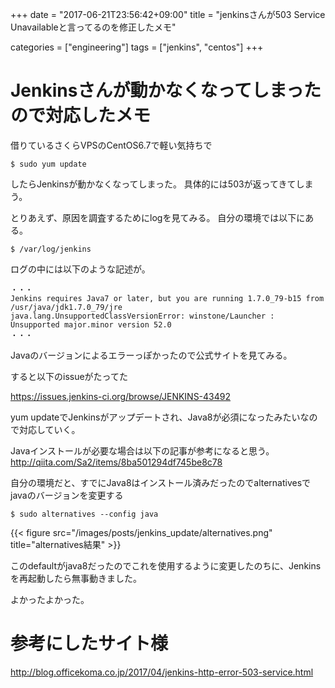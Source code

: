 +++
date = "2017-06-21T23:56:42+09:00"
title = "jenkinsさんが503 Service Unavailableと言ってるのを修正したメモ"

categories = ["engineering"]
tags = ["jenkins", "centos"]
+++

# Jenkinsさんが動かなくなってしまったので対応したメモ

借りているさくらVPSのCentOS6.7で軽い気持ちで

```
$ sudo yum update
```

したらJenkinsが動かなくなってしまった。
具体的には503が返ってきてしまう。


とりあえず、原因を調査するためにlogを見てみる。
自分の環境では以下にある。

```
$ /var/log/jenkins
```

ログの中には以下のような記述が。

```
・・・
Jenkins requires Java7 or later, but you are running 1.7.0_79-b15 from /usr/java/jdk1.7.0_79/jre
java.lang.UnsupportedClassVersionError: winstone/Launcher : Unsupported major.minor version 52.0
・・・
```

Javaのバージョンによるエラーっぽかったので公式サイトを見てみる。

すると以下のissueがたってた

https://issues.jenkins-ci.org/browse/JENKINS-43492

yum updateでJenkinsがアップデートされ、Java8が必須になったみたいなので対応していく。

Javaインストールが必要な場合は以下の記事が参考になると思う。
http://qiita.com/Sa2/items/8ba501294df745be8c78


自分の環境だと、すでにJava8はインストール済みだったのでalternativesでjavaのバージョンを変更する

```
$ sudo alternatives --config java
```

{{< figure src="/images/posts/jenkins_update/alternatives.png" title="alternatives結果" >}}

このdefaultがjava8だったのでこれを使用するように変更したのちに、Jenkinsを再起動したら無事動きました。


よかったよかった。

# 参考にしたサイト様

http://blog.officekoma.co.jp/2017/04/jenkins-http-error-503-service.html


